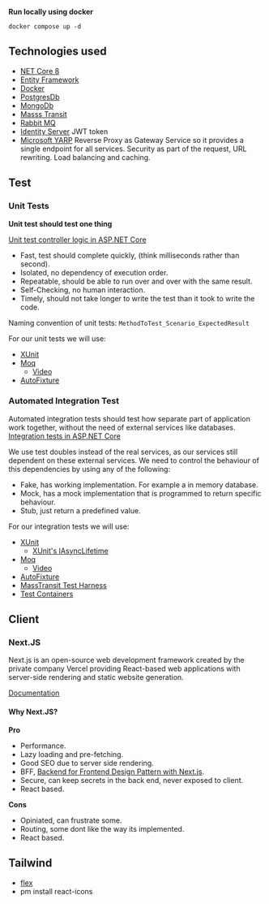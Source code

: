 


**Run locally using docker**

`docker compose up -d`

## Technologies used

* [NET Core 8]()
* [Entity Framework]()
* [Docker]()
* [PostgresDb]()
* [MongoDb]()
* [Masss Transit]()
* [Rabbit MQ]()
* [Identity Server](https://docs.duendesoftware.com/identityserver/v7) JWT token
* [Microsoft YARP](https://microsoft.github.io/reverse-proxy/) Reverse Proxy as Gateway Service so it provides a single endpoint for all services. Security as part of the request, URL rewriting. Load balancing and caching.


## Test

### Unit Tests

**Unit test should test one thing**

[Unit test controller logic in ASP.NET Core](https://learn.microsoft.com/en-us/aspnet/core/mvc/controllers/testing?view=aspnetcore-8.0)

* Fast, test should complete quickly, (think milliseconds rather than second).
* Isolated, no dependency of execution order.
* Repeatable, should be able to run over and over with the same result.
* Self-Checking, no human interaction.
* Timely, should not take longer to write the test than it took to write the code.

Naming convention of unit tests:
`MethodToTest_Scenario_ExpectedResult`

For our unit tests we will use:

* [XUnit](https://xunit.net/)
* [Moq](https://github.com/devlooped/moq/wiki)
    * [Video](https://learn.microsoft.com/en-us/shows/visual-studio-toolbox/unit-testing-moq-framework)
* [AutoFixture](https://github.com/AutoFixture/AutoFixture?tab=readme-ov-file#documentation)

### Automated Integration Test

Automated integration tests should test how separate part of application work together, without the need of external services like databases.
[Integration tests in ASP.NET Core](https://learn.microsoft.com/en-us/aspnet/core/test/integration-tests?view=aspnetcore-8.0)

We use test doubles instead of the real services, as our services still dependent on these external services. We need to control the behaviour of this dependencies by using any of the following:

* Fake, has working implementation. For example a in memory database.
* Mock, has a mock implementation that is programmed to return specific behaviour.
* Stub, just return a predefined value.

For our integration tests we will use:

* [XUnit](https://xunit.net/)
    * [XUnit's IAsyncLifetime](https://www.danclarke.com/cleaner-tests-with-iasynclifetime)
* [Moq](https://github.com/devlooped/moq/wiki)
    * [Video](https://learn.microsoft.com/en-us/shows/visual-studio-toolbox/unit-testing-moq-framework)
* [AutoFixture](https://github.com/AutoFixture/AutoFixture?tab=readme-ov-file#documentation)
* [MassTransit Test Harness](https://masstransit.io/documentation/concepts/testing)
* [Test Containers](https://www.azureblue.io/asp-net-core-integration-tests-with-test-containers-and-postgres/)


## Client

### Next.JS

Next.js is an open-source web development framework created by the private company Vercel providing React-based web applications with server-side rendering and static website generation.

[Documentation](https://nextjs.org/docs)

#### Why Next.JS?

**Pro**
* Performance.
* Lazy loading and pre-fetching.
* Good SEO due to server side rendering.
* BFF, [Backend for Frontend Design Pattern with Next.js](https://dev.to/adelhamad/bff-backend-for-frontend-design-pattern-with-nextjs-3od0).
* Secure, can keep secrets in the back end, never exposed to client.
* React based.

**Cons**

* Opiniated, can frustrate some.
* Routing, some dont like the way its implemented.
* React based.

## Tailwind

* [flex](https://flexboxfroggy.com/)
* pm install react-icons   
